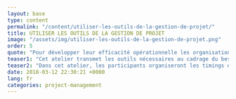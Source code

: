 ```yaml
---
layout: base
type: content
permalink: "/content/utiliser-les-outils-de-la-gestion-de-projet/"
title: UTILISER LES OUTILS DE LA GESTION DE PROJET
image: "/assets/img/utiliser-les-outils-de-la-gestion-de-projet.png"
order: 5
quote: "Pour développer leur efficacité opérationnelle les organisations les plus exigeantes doivent instaurer des processus de Sprint sur la gestion de leurs projets."
teaser1: "Cet atelier transmet les outils nécessaires au cadrage du besoin, à la construction de l’offre (planning, exigences, chiffrage), à la gestion des risques et à la mise en application de la méthode SCRUM."
teaser2: "Dans cet atelier, les participants organiseront les timings et affectations de ressources relatifs à leur propre Sprint."
date: 2018-03-12 22:30:21 +0000
lang: fr
categories: project-management
---
```

